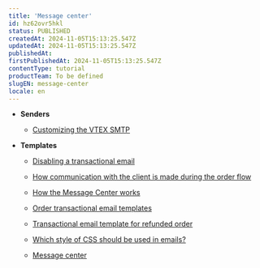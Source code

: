 ```yaml
---
title: 'Message center'
id: hz62ovr5hkl
status: PUBLISHED
createdAt: 2024-11-05T15:13:25.547Z
updatedAt: 2024-11-05T15:13:25.547Z
publishedAt: 
firstPublishedAt: 2024-11-05T15:13:25.547Z
contentType: tutorial
productTeam: To be defined
slugEN: message-center
locale: en
---
```


- **Senders**

  - [Customizing the VTEX SMTP](en/docs/tutorial/customizing-the-vtex-smtp)


- **Templates**

  - [Disabling a transactional email](en/docs/tutorial/how-to-disable-a-transactional-email)
  - [How communication with the client is made during the order flow](en/docs/tutorial/understanding-the-conversation-tracker)
  - [How the Message Center works](en/docs/tutorial/understanding-the-message-center)
  - [Order transactional email templates](en/docs/tutorial/order-transactional-email-templates)
  - [Transactional email template for refunded order](en/docs/tutorial/transactional-email-template-for-refunded-order)
  - [Which style of CSS should be used in emails?](en/docs/tutorial/how-can-i-include-css-code-in-an-email)


  - [Message center](en/docs/tutorial/index-en-tutorial-message-center)


